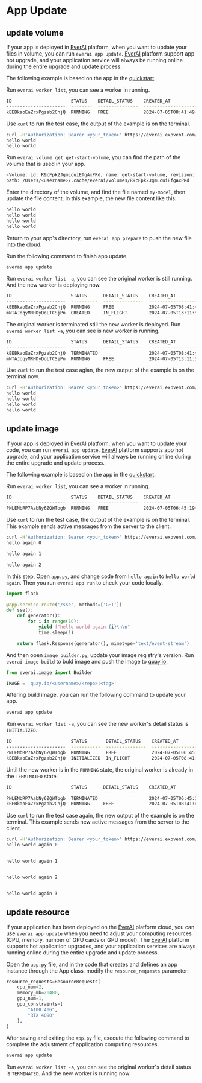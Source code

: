 # App Update
## update volume
If your app is deployed in [EverAI](https://everai.expvent.com) platform, when you want to update your files in volume, you can run `everai app update`. [EverAI](https://everai.expvent.com) platform support app hot upgrade,  and your application service will always be running online during the entire upgrade and update process.  

The following example is based on the app in the [quickstart](https://github.com/everai-example/get-start).

Run `everai worker list`, you can see a worker in running.  

```bash
ID                      STATUS    DETAIL_STATUS    CREATED_AT                DELETED_AT
----------------------  --------  ---------------  ------------------------  ------------
kEEBkaoEaZrxPgzab2ChjQ  RUNNING   FREE             2024-07-05T08:41:49+0000
```
Use `curl` to run the test case, the output of the example is on the terminal.  

```bash
curl -H'Authorization: Bearer <your_token>' https://everai.expvent.com/api/routes/v1/<your namespace>/<your app name>/show-volume
hello world
hello world
```
Run `everai volume get get-start-volume`, you can find the path of the volume that is used in your app.  

```bash
<Volume: id: R9cFpk2JgmLcuiEfgAxPRd, name: get-start-volume, revision: 000001-08a, files: 1, size: 11 B>
path: /Users/<username>/.cache/everai/volumes/R9cFpk2JgmLcuiEfgAxPRd
```
Enter the directory of the volume,  and find the file named `my-model`, then update the file content. In this example, the new file content like this:   

```bash
hello world
hello world
hello world
hello world
```
Return to your app's directory, run `everai app prepare` to push the new file into the cloud.  

Run the following command to finish app update.  

```bash
everai app update
```
Run `everai worker list -a`, you can see the original worker is still running. And the new worker is deploying now.  

```bash
ID                      STATUS      DETAIL_STATUS    CREATED_AT                DELETED_AT
----------------------  ----------  ---------------  ------------------------  ------------------------
kEEBkaoEaZrxPgzab2ChjQ  RUNNING     FREE             2024-07-05T08:41:49+0000
mNTAJoqyMRHDyDoLTCSjPn  CREATED     IN_FLIGHT        2024-07-05T13:11:59+0000
```
The original worker is terminated still the new worker is deployed. Run `everai worker list -a`, you can see is new worker is running.  

```bash
ID                      STATUS      DETAIL_STATUS    CREATED_AT                DELETED_AT
----------------------  ----------  ---------------  ------------------------  ------------------------
kEEBkaoEaZrxPgzab2ChjQ  TERMINATED                   2024-07-05T08:41:49+0000  2024-07-05T13:12:23+0000
mNTAJoqyMRHDyDoLTCSjPn  RUNNING     FREE             2024-07-05T13:11:59+0000
```
Use `curl` to run the test case agian, the new output of the example is on the terminal now.  

```bash
curl -H'Authorization: Bearer <your_token>' https://everai.expvent.com/api/routes/v1/<your namespace>/<your app name>/show-volume
hello world
hello world
hello world
hello world
```

## update image  
If your app is deployed in EverAI platform, when you want to update your code, you can run `everai app update`. [EverAI](https://everai.expvent.com) platform supports app hot upgrade,  and your application service will always be running online during the entire upgrade and update process.  

The following example is based on the app in the [quickstart](https://github.com/everai-example/get-start).  

Run `everai worker list`, you can see a worker in running.  

```bash
ID                      STATUS    DETAIL_STATUS    CREATED_AT                DELETED_AT
----------------------  --------  ---------------  ------------------------  ------------
PNLENbRP7AabNy6ZQWTogb  RUNNING   FREE             2024-07-05T06:45:19+0000
```

Use `curl` to run the test case, the output of the example is on the terminal. This example sends active messages from the server to the client.  

```bash
curl -H'Authorization: Bearer <your_token>' https://everai.expvent.com/api/routes/v1/<your namespace>/<your app name>/sse
hello again 0

hello again 1

hello again 2
```
In this step, Open `app.py`, and change code from `hello again` to `hello world again`. Then you run `everai app run` to check your code locally.  

```python
import flask

@app.service.route('/sse', methods=['GET'])
def sse():
    def generator():
        for i in range(10):
            yield f"hello world again {i}\n\n"
            time.sleep(1)

    return flask.Response(generator(), mimetype='text/event-stream')
```

And then open `image_builder.py`, update your image registry's version. Run `everai image build` to buld image and push the image to [quay.io](https://quay.io/).   

```python
from everai.image import Builder

IMAGE = 'quay.io/<username>/<repo>:<tag>'
```
Aftering build image, you can run the following command to update your app.  

```bash
everai app update
```

Run `everai worker list -a`, you can see the new worker's detail status is `INITIALIZED`. 

```bash
ID                      STATUS       DETAIL_STATUS    CREATED_AT                DELETED_AT
----------------------  -----------  ---------------  ------------------------  ------------
PNLENbRP7AabNy6ZQWTogb  RUNNING      FREE             2024-07-05T06:45:19+0000
kEEBkaoEaZrxPgzab2ChjQ  INITIALIZED  IN_FLIGHT        2024-07-05T08:41:49+0000
```

Until the new worker is in the `RUNNING` state, the original worker is already in the `TERMINATED` state.  

```bash
ID                      STATUS      DETAIL_STATUS    CREATED_AT                DELETED_AT
----------------------  ----------  ---------------  ------------------------  ------------------------
PNLENbRP7AabNy6ZQWTogb  TERMINATED                   2024-07-05T06:45:19+0000  2024-07-05T08:42:28+0000
kEEBkaoEaZrxPgzab2ChjQ  RUNNING     FREE             2024-07-05T08:41:49+0000
```

Use `curl` to run the test case again, the new output of the example is on the terminal. This example sends new active messages from the server to the client.  

```bash
curl -H'Authorization: Bearer <your_token>' https://everai.expvent.com/api/routes/v1/<your namespace>/<your app name>/sse
hello world again 0


hello world again 1


hello world again 2


hello world again 3
```

## update resource

If your application has been deployed on the [EverAI](https://everai.expvent.com) platform cloud, you can use `everai app update` when you need to adjust your computing resources (CPU, memory, number of GPU cards or GPU model). The [EverAI](https://everai.expvent.com) platform supports hot application upgrades, and your application services are always running online during the entire upgrade and update process.

Open the `app.py` file, and in the code that creates and defines an app instance through the App class, modify the `resource_requests` parameter:  

```python
resource_requests=ResourceRequests(
    cpu_num=2,
    memory_mb=20480,
    gpu_num=1,
    gpu_constraints=[
        "A100 40G",
        "RTX 4090"
    ],
)
```

After saving and exiting the `app.py` file, execute the following command to complete the adjustment of application computing resources.  

```bash
everai app update
```

Run `everai worker list -a`, you can see the original worker's detail status is `TERMINATED`. And the new worker is running now.  


